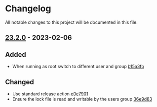 # Changelog

All notable changes to this project will be documented in this file.

## [23.2.0] - 2023-02-06

## Added
* When running as root switch to different user and group [b15a3fb](https://github.com/greenbone/greenbone-feed-sync/commit/b15a3fb)

## Changed
* Use standard release action [e0e7901](https://github.com/greenbone/greenbone-feed-sync/commit/e0e7901)
* Ensure the lock file is read and writable by the users group [36e9d83](https://github.com/greenbone/greenbone-feed-sync/commit/36e9d83)

[23.2.0]: https://github.com/greenbone/greenbone-feed-sync/compare/v23.1.1...23.2.0